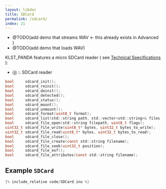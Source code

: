 ```yaml
---
layout: libdoc
title: SDCard
permalink: /sdcard/
index: 21
---
```


- @TODO(add demo that streams WAV <- this already exists in Advanced )
- @TODO(add demo that loads WAV)

KLST_PANDA features a micro SDCard reader ( see [Technical Specifications](/tech-specs) ):

- ⑫ :: SDCard reader

```c
bool     sdcard_init();
bool     sdcard_reinit();
bool     sdcard_deinit();
bool     sdcard_detected();
bool     sdcard_status();
bool     sdcard_mount();
bool     sdcard_unmount();
bool     sdcard_format(uint8_t format);
bool     sdcard_list(std::string path, std::vector<std::string>& files, std::vector<std::string>& directories, bool show_hidden_files);
bool     sdcard_file_open(std::string filepath, uint8_t flags);
uint32_t sdcard_file_write(uint8_t* bytes, uint32_t bytes_to_write);
uint32_t sdcard_file_read(uint8_t* bytes, uint32_t bytes_to_read);
bool     sdcard_file_close();
bool     sdcard_file_create(const std::string filename);
bool     sdcard_file_seek(uint32_t position);
bool     sdcard_file_eof();
bool     sdcard_file_attributes(const std::string filename);
```

## Example `SDCard`

```cpp
{% include_relative code/SDCard.ino %}
```
